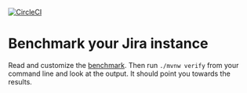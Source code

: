 [![CircleCI](https://circleci.com/gh/atlassian/jpt-example-btf.svg?style=svg)](https://circleci.com/gh/atlassian/jpt-example-btf)

# Benchmark your Jira instance

Read and customize the [benchmark](src/test/java/com/atlassian/performance/tools/examplebtf/MyBtfBenchmarkIT.java).
Then run `./mvnw verify` from your command line and look at the output. It should point you towards the results.
